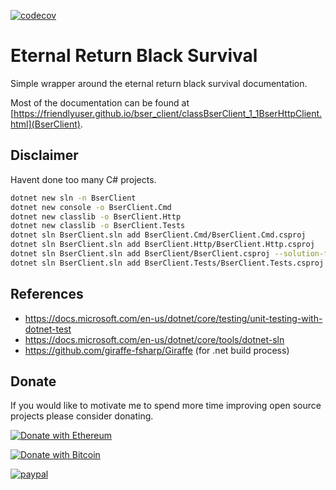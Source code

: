 [![codecov](https://codecov.io/gh/FriendlyUser/bser_client/branch/main/graph/badge.svg?token=EH0L58M6E3)](https://codecov.io/gh/FriendlyUser/bser_client)
# Eternal Return Black Survival

Simple wrapper around the eternal return black survival documentation.

Most of the documentation can be found at [https://friendlyuser.github.io/bser_client/classBserClient_1_1BserHttpClient.html](BserClient).

## Disclaimer 

Havent done too many C# projects.


```bash
dotnet new sln -n BserClient
dotnet new console -o BserClient.Cmd
dotnet new classlib -o BserClient.Http
dotnet new classlib -o BserClient.Tests
dotnet sln BserClient.sln add BserClient.Cmd/BserClient.Cmd.csproj
dotnet sln BserClient.sln add BserClient.Http/BserClient.Http.csproj
dotnet sln BserClient.sln add BserClient/BserClient.csproj --solution-folder .
dotnet sln BserClient.sln add BserClient.Tests/BserClient.Tests.csproj --solution-folder .
```

## References

* https://docs.microsoft.com/en-us/dotnet/core/testing/unit-testing-with-dotnet-test
* https://docs.microsoft.com/en-us/dotnet/core/tools/dotnet-sln
* https://github.com/giraffe-fsharp/Giraffe (for .net build process)

## Donate

If you would like to motivate me to spend more time improving open source projects please consider donating.

[![Donate with Ethereum](https://en.cryptobadges.io/badge/big/0x9d18acAB9Fe749Cbf899B2FD63Bf25e64829bbF3)](https://en.cryptobadges.io/donate/0x9d18acAB9Fe749Cbf899B2FD63Bf25e64829bbF3)

[![Donate with Bitcoin](https://en.cryptobadges.io/badge/big/1BMWhjCrTE3Dn94oHnrk6XMZAS3hjq3vdD)](https://en.cryptobadges.io/donate/1BMWhjCrTE3Dn94oHnrk6XMZAS3hjq3vdD)

[![paypal](https://www.paypalobjects.com/en_US/i/btn/btn_donateCC_LG.gif)](https://www.paypal.com/cgi-bin/webscr?cmd=_donations&business=Z6M6Y83D3URSU&item_name=Motivating+me+to+continue+to+produce+open+source+projects&currency_code=CAD)